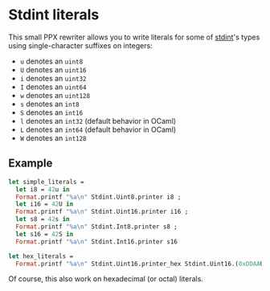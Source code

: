 # Stdint literals

This small PPX rewriter allows you to write literals for some of
[stdint](https://github.com/andrenth/ocaml-stdint)'s types using
single-character suffixes on integers:

- `u` denotes an `uint8`
- `U` denotes an `uint16`
- `i` denotes an `uint32`
- `I` denotes an `uint64`
- `w` denotes an `uint128`
- `s` denotes an `int8`
- `S` denotes an `int16`
- `l` denotes an `int32` (default behavior in OCaml)
- `L` denotes an `int64` (default behavior in OCaml)
- `W` denotes an `int128`

## Example

```ocaml
let simple_literals =
  let i8 = 42u in
  Format.printf "%a\n" Stdint.Uint8.printer i8 ;
  let i16 = 42U in
  Format.printf "%a\n" Stdint.Uint16.printer i16 ;
  let s8 = 42s in
  Format.printf "%a\n" Stdint.Int8.printer s8 ;
  let s16 = 42S in
  Format.printf "%a\n" Stdint.Int16.printer s16

let hex_literals = 
  Format.printf "%a\n" Stdint.Uint16.printer_hex Stdint.Uint16.(0xDDAAU + 0xAADDU)
```

Of course, this also work on hexadecimal (or octal) literals.
